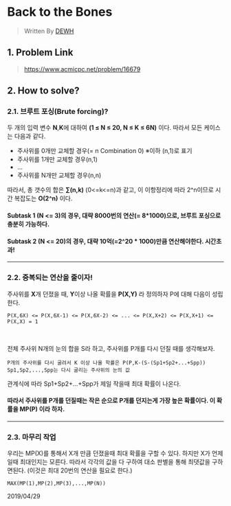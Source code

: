 # Back to the Bones 
> Written By [DEWH](https://github.com/YWHyuk)
## 1. Problem Link
> <https://www.acmicpc.net/problem/16679>
## 2. How to solve?
### 2.1. 브루트 포싱(Brute forcing)?
두 개의 입력 변수 **N**,**K**에 대하여 **(1 ≤ N ≤ 20, N ≤ K ≤ 6N)** 이다.
따라서 모든 케이스는 다음과 같다.
* 주사위를 0개만 교체할 경우(= n Combination 0) ※이하 (n,1)로 표기
* 주사위를 1개만 교체할 경우(n,1)
* ...
* 주사위를 N개만 교체할 경우(n,n)

따라서, 총 갯수의 합은 **∑(n,k)** (0<=k<=n)과 같고, 이 이항정리에 따라 2^n이므로 시간 복잡도는 **O(2^n)** 이다.

#### Subtask 1 (N <= 3)의 경우, 대략 8000번의 연산(= 8*1000)으로, 브루트 포싱으로 충분히 가능하다.
#### Subtask 2 (N <= 20)의 경우, 대략 10억(=2^20 * 1000)만큼 연산해야한다. **시간초과!** 
***
### 2.2. 중복되는 연산을 줄이자!
주사위를 **X**개 던졌을 때, **Y**이상 나올 확률을 **P(X,Y)** 라 정의하자
P에 대해 다음이 성립한다.

    P(X,6X) <= P(X,6X-1) <= P(X,6X-2) <= ... <= P(X,X+2) <= P(X,X+1) <= P(X,X) = 1

</br>

전체 주사위 N개의 눈의 합을 S라 하고, 주사위를 P개를 다시 던질 때를 생각해보자.

    P개의 주사위를 다시 굴려서 K 이상 나올 학률은 P(P,K-(S-(Sp1+Sp2+...+Spp)) 
    Sp1,Sp2,...,Spp는 다시 굴리는 주사위의 눈의 값
 관계식에 따라 Sp1+Sp2+...+Spp가 제일 작을때 최대 확률이 나온다.
 
 #### 따라서 주사위를 P개를 던질때는 작은 순으로 P개를 던지는게 가장 높은 확률이다. 이 확률을 **MP(P)** 이라 하자.

***

### 2.3. 마무리 작업
 우리는 MP(X)를 통해서 X개 만큼 던졌을때 최대 확률을 구할 수 있다. 하지만 X가 언제일때 최대인지는 모른다. 따라서 각각의 값을 다 구하여 대소 판별을 통해 최댓값을 구하면된다. (이것은 최대 20번의 연산을 필요로 한다.) 
    
    MAX(MP(1),MP(2),MP(3),...,MP(N))
    
 
 2019/04/29

